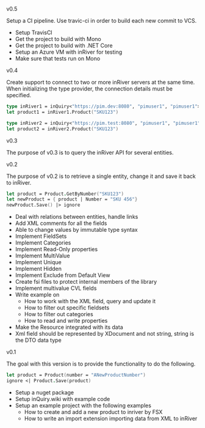 v0.5

Setup a CI pipeline. Use travic-ci in order to build each new commit to VCS.

* Setup TravisCI
* Get the project to build with Mono
* Get the project to build with .NET Core
* Setup an Azure VM with inRiver for testing
* Make sure that tests run on Mono


v0.4

Create support to connect to two or more inRiver servers at the same time. When initializing
the type provider, the connection details must be specified.

```fsharp
type inRiver1 = inQuiry<"https://pim.dev:8080", "pimuser1", "pimuser1">
let product1 = inRiver1.Product("SKU123")

type inRiver2 = inQuiry<"https://pim.test:8080", "pimuser1", "pimuser1">
let product2 = inRiver2.Product("SKU123")
```

v0.3

The purpose of v0.3 is to query the inRiver API for several entities.

v0.2

The purpose of v0.2 is to retrieve a single entity, change it and save it back to inRiver.

```fsharp
let product = Product.GetByNumber("SKU123")
let newProduct = { product | Number = "SKU 456"}
newProduct.Save() |> ignore
```

* Deal with relations between entities, handle links
* Add XML comments for all the fields
* Able to change values by immutable type syntax
* Implement FieldSets
* Implement Categories
* Implement Read-Only properties
* Implement MultiValue
* Implement Unique
* Implement Hidden
* Implement Exclude from Default View
* Create fsi files to protect internal members of the library
* Implement multivalue CVL fields
* Write example on
  - How to work with the XML field, query and update it
  - How to filter out specific fieldsets
  - How to filter out categories
  - How to read and write properties
* Make the Resource integrated with its data
* Xml field should be represented by XDocument and not string, string is the DTO data type

v0.1

The goal with this version is to provide the functionality to do the following.

```fsharp
let product = Product(number = "ANewProductNumber")
ignore <| Product.Save(product)
```

* Setup a nuget package
* Setup inQuiry.wiki with example code
* Setup an example project with the following examples
  - How to create and add a new product to inriver by FSX
  - How to write an import extension importing data from XML to inRiver

